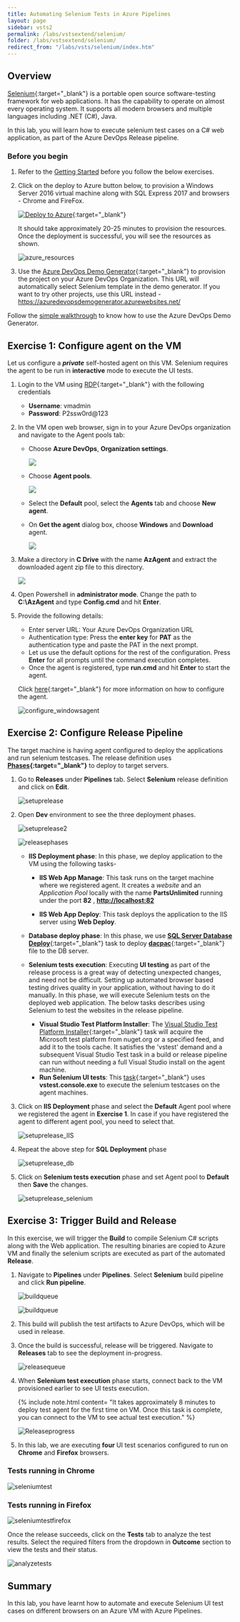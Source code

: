 ```yaml
---
title: Automating Selenium Tests in Azure Pipelines
layout: page
sidebar: vsts2
permalink: /labs/vstsextend/selenium/
folder: /labs/vstsextend/selenium/
redirect_from: "/labs/vsts/selenium/index.htm"
---
```

<div class="rw-ui-container"></div>

## Overview

[Selenium](http://www.seleniumhq.org/){:target="_blank"} is a portable open source software-testing framework for web applications. It has the capability to operate on almost every operating system. It supports all modern browsers and multiple languages including .NET (C#), Java.

In this lab, you will learn how to execute selenium test cases on a C# web application, as part of the Azure DevOps Release pipeline. 

### Before you begin

1. Refer to the [Getting Started](../Setup/) before you follow the below exercises.

1. Click on the deploy to Azure button below, to provision a Windows Server 2016 virtual machine along with SQL Express 2017 and browsers - Chrome and FireFox.    

   [![Deploy to Azure](http://azuredeploy.net/deploybutton.png)](https://portal.azure.com/#create/Microsoft.Template/uri/https%3A%2F%2Fraw.githubusercontent.com%2FMicrosoft%2Falmvm%2Fmaster%2Flabs%2Fvstsextend%2Fselenium%2Farmtemplate%2Fazuredeploy.json){:target="_blank"}

   It should take approximately 20-25 minutes to provision the resources. Once the deployment is successful, you will see the resources as shown.

   ![azure_resources](images/azure_resources.png)

1. Use the [Azure DevOps Demo Generator](https://azuredevopsdemogenerator.azurewebsites.net/?Name=Selenium&TemplateId=77367){:target="_blank"} to provision the project on your Azure DevOps Organization. This URL will automatically select Selenium template in the demo generator. If you want to try other projects, use this URL instead - https://azuredevopsdemogenerator.azurewebsites.net/


Follow the [simple walkthrough](https://docs.microsoft.com/en-us/azure/devops/demo-gen/use-vsts-demo-generator-v2?view=vsts) to know how to use the Azure DevOps Demo Generator.


## Exercise 1: Configure agent on the VM

Let us configure a ***private*** self-hosted agent on this VM. Selenium requires the agent to be run in **interactive** mode to execute the UI tests.

1. Login to the VM using [RDP](https://docs.microsoft.com/en-us/azure/virtual-machines/windows/connect-logon){:target="_blank"} with the following credentials

   - **Username**: vmadmin
   - **Password**: P2ssw0rd@123

1. In the VM open web browser, sign in to your Azure DevOps organization and navigate to the Agent pools tab:

    - Choose  **Azure DevOps**, **Organization settings**.

      ![](images/orgsettings.png)

    - Choose **Agent pools**.

       ![](images/agentpools.png)

    - Select the **Default** pool, select the **Agents** tab and choose **New agent**.

    - On  **Get the agent** dialog box, choose **Windows** and **Download** agent.
       
         ![](images/downloadagent.png)

1. Make a directory in **C Drive** with the name **AzAgent** and extract the downloaded agent zip file  to this directory.
  
    ![](images/extractagent.png)

1. Open Powershell in **administrator mode**. Change the path to **C:\AzAgent** and type **Config.cmd** and hit **Enter**.

1. Provide the following details:

    - Enter server URL: Your Azure DevOps Organization URL
    - Authentication type: Press the **enter key** for **PAT** as the authentication type and paste the PAT in the next prompt.
    - Let us use the default options for the rest of the configuration. Press **Enter** for all prompts until the command execution completes.
    - Once the agent is registered, type **run.cmd** and hit **Enter** to start the agent.

    Click [here](https://docs.microsoft.com/en-us/vsts/build-release/actions/agents/v2-windows){:target="_blank"} for more information on how to configure the agent.

   ![configure_windowsagent](images/configureagent.png)

## Exercise 2: Configure Release Pipeline

The target machine is having agent configured to deploy the applications and run selenium testcases. The release definition uses **[Phases](https://docs.microsoft.com/en-us/vsts/build-release/concepts/process/phases){:target="_blank"}** to deploy to target servers.

1. Go to **Releases** under **Pipelines** tab. Select **Selenium** release definition and click on **Edit**.

   ![setuprelease](images/editrelease.png)

1. Open **Dev** environment to see the three deployment phases.

   ![setuprelease2](images/devtasks.png)

   ![releasephases](images/deploymentphases.png)

   - **IIS Deployment phase**: In this phase, we deploy application to the VM using the following tasks-

      - **IIS Web App Manage**: This task runs on the target machine where we registered agent. It creates a *website* and an *Application Pool* locally with the name **PartsUnlimited** running under the port **82** , [**http://localhost:82**](http://localhost:82)

      - **IIS Web App Deploy**: This task deploys the application to the IIS server using **Web Deploy**.

   - **Database deploy phase**: In this phase, we use [**SQL Server Database Deploy**](https://github.com/Microsoft/vsts-tasks/blob/master/Tasks/SqlDacpacDeploymentOnMachineGroup/README.md){:target="_blank"} task to deploy [**dacpac**](https://docs.microsoft.com/en-us/sql/relational-databases/data-tier-applications/data-tier-applications){:target="_blank"} file to the DB server.

   - **Selenium tests execution**: Executing **UI testing** as part of the release process is a great way of detecting unexpected changes, and need not be difficult. Setting up automated browser based testing drives quality in your application, without having to do it manually. In this phase, we will execute Selenium tests on the deployed web application. The below tasks describes using Selenium to test the websites in the release pipeline.

     - **Visual Studio Test Platform Installer**: The [Visual Studio Test Platform Installer](https://docs.microsoft.com/en-us/azure/devops/pipelines/tasks/tool/vstest-platform-tool-installer?view=vsts){:target="_blank"} task will acquire the Microsoft test platform from nuget.org or a specified feed, and add it to the tools cache. It satisfies the 'vstest' demand and a subsequent Visual Studio Test task in a build or release pipeline can run without needing a full Visual Studio install on the agent machine.
     - **Run Selenium UI tests**: This [task](https://github.com/Microsoft/azure-pipelines-tasks/blob/master/Tasks/VsTestV2/README.md){:target="_blank"} uses **vstest.console.exe** to execute the selenium testcases on the agent machines.

1. Click on **IIS Deployment** phase and select the **Default** Agent pool where we registered the agent in **Exercise 1**. In case if you have registered the agent to different agent pool, you need to select that.

   ![setuprelease_IIS](images/iisdeployphase.png)

1. Repeat the above step for **SQL Deployment** phase

   ![setuprelease_db](images/sqldeployphase.png)

1. Click on **Selenium tests execution** phase and set Agent pool to **Default** then **Save** the changes.

   ![setuprelease_selenium](images/testphase.png)

## Exercise 3: Trigger Build and Release

In this exercise, we will trigger the **Build** to compile Selenium C# scripts along with the Web application. The resulting binaries are copied to Azure VM and finally the selenium scripts are executed as part of the automated **Release**.

1. Navigate to **Pipelines** under **Pipelines**. Select **Selenium** build pipeline and click **Run pipeline**.

   ![buildqueue](images/selectbuildpipeline.png)

    ![buildqueue](images/runbuildpipeline.png)

1. This build will publish the test artifacts to Azure DevOps, which will be used in release.

1. Once the build is successful, release will be triggered. Navigate to **Releases** tab to see the deployment in-progress.

   ![releasequeue](images/releasepipelinequeued.png)

1. When **Selenium test execution** phase starts, connect back to the VM provisioned earlier to see UI tests execution.

   {% include note.html content= "It takes approximately 8 minutes to deploy test agent for the first time on VM. Once this task is complete, you can connect to the VM to see actual test execution." %}

   ![Releaseprogress](images/release15.png)

1. In this lab, we are executing **four** UI test scenarios configured to run on **Chrome** and **Firefox** browsers.

### Tests running in Chrome

   ![seleniumtest](images/seleniumtest.png)

### Tests running in Firefox

   ![seleniumtestfirefox](images/seleniumtestfirefox.png)

Once the release succeeds, click on the **Tests** tab to analyze the test results. Select the required filters from the dropdown in **Outcome** section to view the tests and their status.

![analyzetests](images/testsuccess.png)

## Summary

In this lab, you have learnt how to automate and execute Selenium UI test cases on different browsers on an Azure VM with Azure Pipelines.
